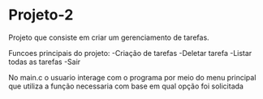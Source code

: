 # Projeto-2

Projeto que consiste em criar um gerenciamento de tarefas.

Funcoes principais do projeto:
-Criação de tarefas
-Deletar tarefa
-Listar todas as tarefas
-Sair

No main.c o usuario interage com o programa por meio do menu principal que utiliza a função necessaria com base em qual opção foi solicitada
